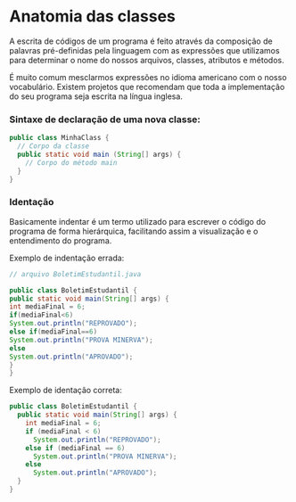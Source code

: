 # Anatomia das classes

A escrita de códigos de um programa é feito através da composição de palavras pré-definidas pela linguagem com as expressões que utilizamos para determinar o nome do nossos arquivos, classes, atributos e métodos.

É muito comum mesclarmos expressões no idioma americano com o nosso vocabulário. Existem projetos que recomendam que toda a implementação do seu programa seja escrita na língua inglesa.

### Sintaxe de declaração de uma nova classe:

```java
public class MinhaClass {
  // Corpo da classe
  public static void main (String[] args) {
    // Corpo do método main
  }
}
```

### Identação

Basicamente indentar é um termo utilizado para escrever o código do programa de forma hierárquica, facilitando assim a visualização e o entendimento do programa.

Exemplo de indentação errada:

```java
// arquivo BoletimEstudantil.java

public class BoletimEstudantil {
public static void main(String[] args) {
int mediaFinal = 6;
if(mediaFinal<6)	
System.out.println("REPROVADO"); 
else if(mediaFinal==6)
System.out.println("PROVA MINERVA"); 
else
System.out.println("APROVADO"); 		
}
}
```

Exemplo de identação correta:

```java
public class BoletimEstudantil {
  public static void main(String[] args) {
    int mediaFinal = 6;
    if (mediaFinal < 6)
      System.out.println("REPROVADO");
    else if (mediaFinal == 6)
      System.out.println("PROVA MINERVA");
    else
      System.out.println("APROVADO");
  }
}
```
